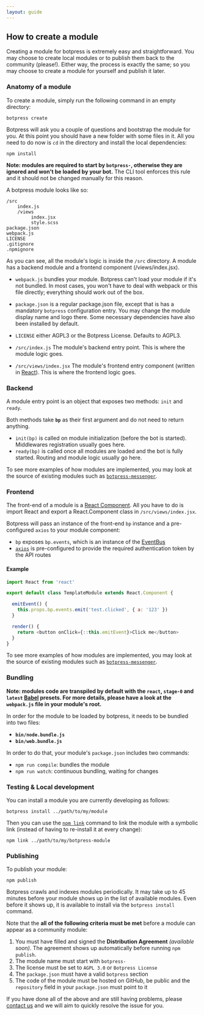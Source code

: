 ```yaml
---
layout: guide
---
```

## How to create a module <a class="toc" id="toc-how-to-create-a-module" href="#toc-how-to-create-a-module"></a>


Creating a module for botpress is extremely easy and straightforward. You may choose to create local modules or to publish them back to the community (please!). Either way, the process is exactly the same; so you may choose to create a module for yourself and publish it later.

### Anatomy of a module <a class="toc" id="toc-anatomy-of-a-module" href="#toc-anatomy-of-a-module"></a>

To create a module, simply run the following command in an empty directory:

```
botpress create
```

Botpress will ask you a couple of questions and bootstrap the module for you. At this point you should have a new folder with some files in it. All you need to do now is `cd` in the directory and install the local dependencies:

```
npm install
```

**Note: modules are required to start by `botpress-`, otherwise they are ignored and won't be loaded by your bot.** The CLI tool enforces this rule and it should not be changed manually for this reason.

A botpress module looks like so:

```
/src
    index.js
    /views
         index.jsx
         style.scss
package.json
webpack.js
LICENSE
.gitignore
.npmignore
```

As you can see, all the module's logic is inside the `/src` directory. A module has a backend module and a frontend component (/views/index.jsx).

- `webpack.js` bundles your module. Botpress can't load your module if it's not bundled. In most cases, you won't have to deal with webpack or this file directly; everything should work out of the box.

- `package.json` is a regular package.json file, except that is has a mandatory `botpress` configuration entry. You may change the module display name and logo there. Some necessary dependencies have also been installed by default.

- `LICENSE` either AGPL3 or the Botpress License. Defaults to AGPL3.

- `/src/index.js` The module's backend entry point. This is where the module logic goes.

- `/src/views/index.jsx` The module's frontend entry component (written in [React](https://facebook.github.io/react/)). This is where the frontend logic goes.

### Backend <a class="toc" id="toc-backend" href="#toc-backend"></a>

A module entry point is an object that exposes two methods: `init` and `ready`.

Both methods take **`bp`** as their first argument and do not need to return anything.

- `init(bp)` is called on module initialization (before the bot is started). Middlewares registration usually goes here.
- `ready(bp)` is called once all modules are loaded and the bot is fully started. Routing and module logic usually go here.

To see more examples of how modules are implemented, you may look at the source of existing modules such as [`botpress-messenger`](https://github.com/botpress/botpress-messenger/blob/master/src/views/index.jsx).

### Frontend <a class="toc" id="toc-frontend" href="#toc-frontend"></a>

The front-end of a module is a [React Component](https://facebook.github.io/react/docs/react-component.html). All you have to do is import React and export a React.Component class in `/src/views/index.jsx`.

Botpress will pass an instance of the front-end `bp` instance and a pre-configured `axios` to your module component:

- `bp` exposes `bp.events`, which is an instance of the [EventBus](/docs/modules/events)
- [`axios`](https://github.com/mzabriskie/axios) is pre-configured to provide the required authentication token by the API routes

#### Example

```js
import React from 'react'

export default class TemplateModule extends React.Component {

  emitEvent() {
    this.props.bp.events.emit('test.clicked', { a: '123' })
  }

  render() {
    return <button onClick={::this.emitEvent}>Click me</button>
  }
}
```

To see more examples of how modules are implemented, you may look at the source of existing modules such as [`botpress-messenger`](https://github.com/botpress/botpress-messenger/blob/master/src/views/index.jsx).

### Bundling <a class="toc" id="toc-bundling" href="#toc-bundling"></a>

**Note: modules code are transpiled by default with the `react`, `stage-0` and `latest` [Babel](http://babeljs.io) presets. For more details, please have a look at the `webpack.js` file in your module's root.**

In order for the module to be loaded by botpress, it needs to be bundled into two files:

- **`bin/node.bundle.js`**
- **`bin/web.bundle.js`**

In order to do that, your module's `package.json` includes two commands:

- `npm run compile`: bundles the module
- `npm run watch`: continuous bundling, waiting for changes

### Testing & Local development <a class="toc" id="toc-testing-local-development" href="#toc-testing-local-development"></a>

You can install a module you are currently developing as follows:

```
botpress install ../path/to/my/module
```

Then you can use the [`npm link`](https://docs.npmjs.com/cli/link) command to link the module with a symbolic link (instead of having to re-install it at every change):

```
npm link ../path/to/my/botpress-module
```

### Publishing <a class="toc" id="toc-publishing" href="#toc-publishing"></a>

To publish your module:

```
npm publish
```

Botpress crawls and indexes modules periodically. It may take up to 45 minutes before your module shows up in the list of available modules. Even before it shows up, it is available to install via the `botpress install` command.

Note that the **all of the following criteria must be met** before a module can appear as a community module:

1. You must have filled and signed the **Distribution Agreement** _(available soon)_. The agreement shows up automatically before running `npm publish`.
2. The module name must start with `botpress-`
3. The license must be set to `AGPL 3.0` or `Botpress License`
4. The `package.json` must have a valid `botpress` section
5. The code of the module must be hosted on GitHub, be public and the `repository` field in your `package.json` must point to it

If you have done all of the above and are still having problems, please [contact us](https://slack.botpress.io) and we will aim to quickly resolve the issue for you.
